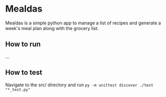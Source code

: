 # Mealdas

Mealdas is a simple python app to manage a list of recipes and generate a week's meal plan along with the grocery list.

## How to run
...

## How to test
Navigate to the src/ directory and run `py -m unittest discover ./test "*_test.py"`
